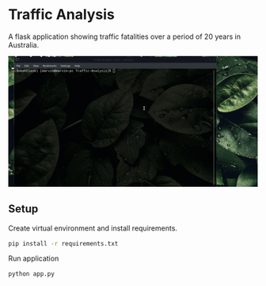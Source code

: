 # Traffic Analysis

A flask application showing traffic fatalities over a period of 20 years in Australia.

![Demo](demo/traffic_analysis.gif)

## Setup

Create virtual environment and install requirements.
```bash
pip install -r requirements.txt
```

Run application
```bash
python app.py
```
